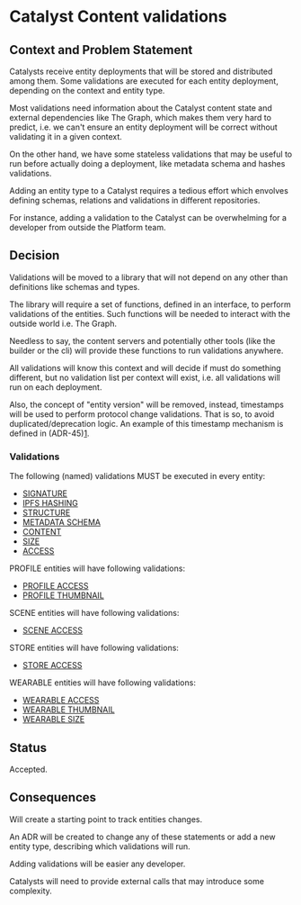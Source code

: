 # Catalyst Content validations

## Context and Problem Statement

Catalysts receive entity deployments that will be stored and distributed among them. Some validations are executed for each entity deployment, depending on the context and entity type.

Most validations need information about the Catalyst content state and external dependencies like The Graph, which makes them very hard to predict, i.e. we can't ensure an entity deployment will be correct without validating it in a given context.

On the other hand, we have some stateless validations that may be useful to run before actually doing a deployment, like metadata schema and hashes validations.

Adding an entity type to a Catalyst requires a tedious effort which envolves defining schemas, relations and validations in different repositories.

For instance, adding a validation to the Catalyst can be overwhelming for a developer from outside the Platform team.

## Decision

Validations will be moved to a library that will not depend on any other than definitions like schemas and types.

The library will require a set of functions, defined in an interface, to perform validations of the entities. Such functions will be needed to interact with the outside world i.e. The Graph.

Needless to say, the content servers and potentially other tools (like the builder or the cli) will provide these functions to run validations anywhere.

All validations will know this context and will decide if must do something different, but no validation list per context will exist, i.e. all validations will run on each deployment.

Also, the concept of "entity version" will be removed, instead, timestamps will be used to perform protocol change validations. That is so, to avoid duplicated/deprecation logic. An example of this timestamp mechanism is</span> defined in (ADR-45)[1].

### Validations

The following (named) validations MUST be executed in every entity:

- [SIGNATURE]
- [IPFS HASHING]
- [STRUCTURE]
- [METADATA SCHEMA]
- [CONTENT]
- [SIZE]
- [ACCESS]

PROFILE entities will have following validations:

- [PROFILE ACCESS]
- [PROFILE THUMBNAIL]

SCENE entities will have following validations:

- [SCENE ACCESS]

STORE entities will have following validations:

- [STORE ACCESS]

WEARABLE entities will have following validations:

- [WEARABLE ACCESS]
- [WEARABLE THUMBNAIL]
- [WEARABLE SIZE]

## Status

Accepted.

## Consequences

Will create a starting point to track entities changes.

An ADR will be created to change any of these statements or add a new entity type, describing which validations will run.

Adding validations will be easier any developer.

Catalysts will need to provide external calls that may introduce some complexity.

[1]: ./ADR-45-entities-v4.md
[signature]: ./resources/ADR-51/signature.md
[ipfs hashing]: ./resources/ADR-51/ipfs-hashing.md
[structure]: ./resources/ADR-51/structure.md
[metadata schema]: ./resources/ADR-51/metadata-schema.md
[content]: ./resources/ADR-51/content.md
[size]: ./resources/ADR-51/size.md
[access]: ./resources/ADR-51/access.md
[profile access]: ./resources/ADR-51/profile-access.md
[profile thumbnail]: ./resources/ADR-51/profile-thumbnail.md
[scene access]: ./resources/ADR-51/scene-access.md
[store access]: ./resources/ADR-51/store-access.md
[wearable access]: ./resources/ADR-51/wearable-access.md
[wearable thumbnail]: ./resources/ADR-51/wearable-thumbnail.md
[wearable size]: ./resources/ADR-51/wearable-size.md
